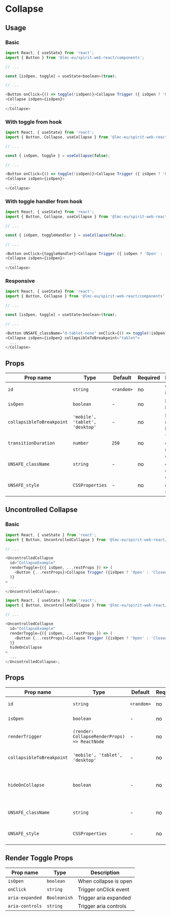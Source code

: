 # Collapse

## Usage

### Basic

```javascript
import React, { useState} from 'react';
import { Button } from '@lmc-eu/spirit-web-react/components';

// ...

const [isOpen, toggle] = useState<boolean>(true);

// ...

<Button onClick={() => toggle(!isOpen)}>Collapse Trigger ({ isOpen ? 'Open' : 'Closed' })</Button>
<Collapse isOpen={isOpen}>
  ...
</Collapse>
```

### With toggle from hook

```javascript
import React, { useState} from 'react';
import { Button, Collapse, useCollapse } from '@lmc-eu/spirit-web-react/components';

// ...

const { isOpen, toggle } = useCollapse(false);

// ...

<Button onClick={() => toggle(!isOpen)}>Collapse Trigger ({ isOpen ? 'Open' : 'Closed' })</Button>
<Collapse isOpen={isOpen}>
  ...
</Collapse>
```

### With toggle handler from hook

```javascript
import React, { useState} from 'react';
import { Button, Collapse, useCollapse } from '@lmc-eu/spirit-web-react/components';

// ...

const { isOpen, toggleHandler } = useCollapse(false);

// ...

<Button onClick={toggleHandler}>Collapse Trigger ({ isOpen ? 'Open' : 'Closed' })</Button>
<Collapse isOpen={isOpen}>
  ...
</Collapse>
```

### Responsive

```javascript
import React, { useState} from 'react';
import { Button, Collapse } from '@lmc-eu/spirit-web-react/components';

// ...

const [isOpen, toggle] = useState<boolean>(true);

// ...

<Button UNSAFE_className="d-tablet-none" onClick={() => toggle(!isOpen)}>Collapse Trigger ({ isOpen ? 'Open' : 'Closed' })</Button>
<Collapse isOpen={isOpen} collapsibleToBreakpoint="tablet">
  ...
</Collapse>
```

## Props

| Prop name                 | Type                            | Default    | Required | Description                        |
| ------------------------- | ------------------------------- | ---------- | -------- | ---------------------------------- |
| `id`                      | `string`                        | `<random>` | no       | Component id                       |
| `isOpen`                  | `boolean`                       | -          | no       | Is open on initialization          |
| `collapsibleToBreakpoint` | `'mobile', 'tablet', 'desktop'` | -          | no       | Handle for responsive breakpoint   |
| `transitionDuration`      | `number`                        | `250`      | no       | Transition duration in miliseconds |
| `UNSAFE_className`        | `string`                        | -          | no       | Wrapper custom class name          |
| `UNSAFE_style`            | `CSSProperties`                 | -          | no       | Wrapper custom style               |

## Uncontrolled Collapse

### Basic

```javascript
import React, { useState } from 'react';
import { Button, UncontrolledCollapse } from '@lmc-eu/spirit-web-react/components';

// ...

<UncontrolledCollapse
  id="CollapseExample"
  renderToggle={({ isOpen, ...restProps }) => (
    <Button {...restProps}>Collapse Trigger ({isOpen ? 'Open' : 'Closed'})</Button>
  )}
>
  ...
</UncontrolledCollapse>;
```

```javascript
import React, { useState } from 'react';
import { Button, UncontrolledCollapse } from '@lmc-eu/spirit-web-react/components';

// ...

<UncontrolledCollapse
  id="CollapseExample"
  renderToggle={({ isOpen, ...restProps }) => (
    <Button {...restProps}>Collapse Trigger ({isOpen ? 'Open' : 'Closed'})</Button>
  )}
  hideOnCollapse
>
  ...
</UncontrolledCollapse>;
```

## Props

| Prop name                 | Type                                         | Default    | Required | Description                            |
| ------------------------- | -------------------------------------------- | ---------- | -------- | -------------------------------------- |
| `id`                      | `string`                                     | `<random>` | no       | Component id                           |
| `isOpen`                  | `boolean`                                    | -          | no       | Is open on initialization              |
| `renderTrigger`           | `(render: CollapseRenderProps) => ReactNode` | -          | no       | Properties for trigger render          |
| `collapsibleToBreakpoint` | `'mobile', 'tablet', 'desktop'`              | -          | no       | Handle for responsive breakpoint       |
| `hideOnCollapse`          | `boolean`                                    | -          | no       | Hides button when content is displayed |
| `UNSAFE_className`        | `string`                                     | -          | no       | Wrapper custom classname               |
| `UNSAFE_style`            | `CSSProperties`                              | -          | no       | Wrapper custom style                   |

## Render Toggle Props

| Prop name       | Type         | Description           |
| --------------- | ------------ | --------------------- |
| `isOpen`        | `boolean`    | When collapse is open |
| `onClick`       | `string`     | Trigger onClick event |
| `aria-expanded` | `Booleanish` | Trigger aria expanded |
| `aria-controls` | `string`     | Trigger aria controls |
